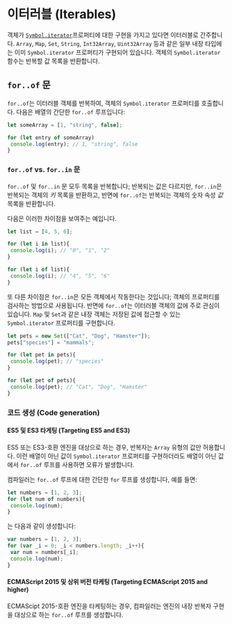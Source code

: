 # 이터러블 (Iterables)

객체가 [`Symbol.iterator`](https://www.typescriptlang.org/docs/handbook/symbols.html#symboliterator)프로퍼티에 대한 구현을 가지고 있다면 이터러블로 간주합니다.
`Array`, `Map`, `Set`, `String`, `Int32Array`, `Uint32Array` 등과 같은 일부 내장 타입에는 이미 `Symbol.iterator` 프로퍼티가 구현되어 있습니다.
객체의 `Symbol.iterator` 함수는 반복할 값 목록을 반환합니다.

## `for..of` 문

`for..of`는 이터러블 객체를 반복하여, 객체의 `Symbol.iterator` 프로퍼티를 호출합니다.
다음은 배열의 간단한 `for..of` 루프입니다:

```ts
let someArray = [1, "string", false];

for (let entry of someArray)
 console.log(entry); // 1, "string", false
}
```

### `for..of` vs. `for..in` 문

`for..of` 및 `for..in` 문 모두 목록을 반복합니다; 반복되는 값은 다르지만, `for..in`은 반복되는 객체의 *키* 목록을 반환하고, 반면에 `for..of`는 반복되는 객체의 숫자 속성 *값* 목록을 반환합니다.

다음은 이러한 차이점을 보여주는 예입니다.

```ts
let list = [4, 5, 6];

for (let i in list){
 console.log(i); // "0", "1", "2"
}

for (let i of list){
 console.log(i); // "4", "5", "6"
}
```

또 다른 차이점은 `for..in`은 모든 객체에서 작동한다는 것입니다; 객체의 프로퍼티를 검사하는 방법으로 사용됩니다.
반면에 `for..of`는 이터러블 객체의 값에 주로 관심이 있습니다. `Map` 및 `Set`과 같은 내장 객체는 저장된 값에 접근할 수 있는 `Symbol.iterator` 프로퍼티를 구현합니다.

```ts
let pets = new Set(["Cat", "Dog", "Hamster"]);
pets["species"] = "mammals";

for (let pet in pets){
 console.log(pet); // "species"
}

for (let pet of pets){
 console.log(pet); // "Cat", "Dog", "Hamster"
}
```

### 코드 생성 (Code generation)

#### ES5 및 ES3 타게팅 (Targeting ES5 and ES3)

ES5 또는 ES3-호환 엔진을 대상으로 하는 경우, 반복자는 `Array` 유형의 값만 허용합니다.
이런 배열이 아닌 값이 `Symbol.iterator` 프로퍼티를 구현하더라도 배열이 아닌 값에서 `for..of` 루프를 사용하면 오류가 발생합니다.

컴파일러는 `for..of` 루프에 대한 간단한 `for` 루프를 생성합니다, 예를 들면:

```ts
let numbers = [1, 2, 3];
for (let num of numbers){
 console.log(num);
}
```

는 다음과 같이 생성합니다:

```ts
var numbers = [1, 2, 3];
for (var _i = 0; _i < numbers.length; _i++){
 var num = numbers[_i];
 console.log(num);
}
```

#### ECMAScript 2015 및 상위 버전 타케팅 (Targeting ECMAScript 2015 and higher)

ECMAScipt 2015-호환 엔진을 타케팅하는 경우, 컴파일러는 엔진의 내장 반복자 구현을 대상으로 하는 `for..of` 루프를 생성합니다.